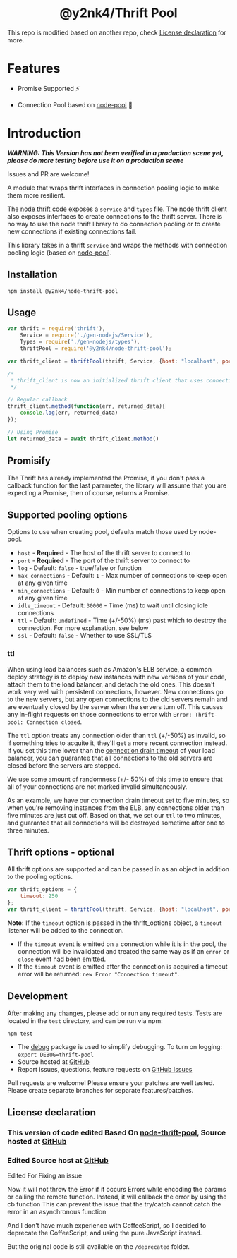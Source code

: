 <span align="center">

# @y2nk4/Thrift Pool

</span>

This repo is modified based on another repo, check [License declaration](#license-declaration) for more.

# Features

* Promise Supported :zap:
  
* Connection Pool based on [node-pool](https://github.com/coopernurse/node-pool) :beer:

# Introduction

***WARNING: This Version has not been verified in a production scene yet, 
please do more testing before use it on a production scene***

Issues and PR are welcome!

A module that wraps thrift interfaces in connection pooling logic to make them more resilient.

The [node thrift code](https://www.npmjs.com/package/thrift) exposes a `service` and `types` file.
The node thrift client also exposes interfaces to create connections to the thrift server.
There is no way to use the node thrift library to do connection pooling or to create new connections if existing connections fail.

This library takes in a thrift `service` and wraps the methods with connection pooling logic (based on [node-pool](https://github.com/coopernurse/node-pool)).

## Installation

```
npm install @y2nk4/node-thrift-pool
```

## Usage
```javascript
var thrift = require('thrift'),
    Service = require('./gen-nodejs/Service'),
    Types = require('./gen-nodejs/types'),
    thriftPool = require('@y2nk4/node-thrift-pool');

var thrift_client = thriftPool(thrift, Service, {host: "localhost", port: 9090});

/*
 * thrift_client is now an initialized thrift client that uses connection pooling behind the scenes
 */

// Regular callback
thrift_client.method(function(err, returned_data){
    console.log(err, returned_data)
});

// Using Promise
let returned_data = await thrift_client.method()
```

## Promisify

The Thrift has already implemented the Promise, if you don't pass a callback function for the
last parameter, the library will assume that you are expecting a Promise, then of course, returns a Promise.

## Supported pooling options
Options to use when creating pool, defaults match those used by node-pool.

- `host` - **Required** - The host of the thrift server to connect to
- `port` - **Required** - The port of the thrift server to connect to
- `log` - Default: `false` - true/false or function
- `max_connections` - Default: `1` - Max number of connections to keep open at any given time
- `min_connections` - Default: `0` - Min number of connections to keep open at any given time
- `idle_timeout` - Default: `30000` - Time (ms) to wait until closing idle connections
- `ttl` - Default: `undefined` - Time (+/-50%) (ms) past which to destroy the connection. For more explanation, see below
- `ssl` - Default: `false` - Whether to use SSL/TLS

### ttl

When using load balancers such as Amazon's ELB service, a common deploy strategy is to deploy new instances with new versions of your code, attach them to the load balancer, and detach the old ones.
This doesn't work very well with persistent connections, however.
New connections go to the new servers, but any open connections to the old servers remain and are eventually closed by the server when the servers turn off.
This causes any in-flight requests on those connections to error with `Error: Thrift-pool: Connection closed`.

The `ttl` option treats any connection older than `ttl` (+/-50%) as invalid, so if something tries to acquite it, they'll get a more recent connection instead.
If you set this time lower than the [connection drain timeout](http://docs.aws.amazon.com/ElasticLoadBalancing/latest/DeveloperGuide/config-conn-drain.html) of your load balancer, you can guarantee that all connections to the old servers are closed before the servers are stopped.

We use some amount of randomness (+/- 50%) of this time to ensure that all of your connections are not marked invalid simultaneously.

As an example, we have our connection drain timeout set to five minutes, so when you're removing instances from the ELB, any connections older than five minutes are just cut off.
Based on that, we set our `ttl` to two minutes, and guarantee that all connections will be destroyed sometime after one to three minutes.


## Thrift options - optional
All thrift options are supported and can be passed in as an object in addition to the pooling options.

```javascript
var thrift_options = {
    timeout: 250
};
var thrift_client = thriftPool(thrift, Service, {host: "localhost", port: 9090}, thrift_options);

```

**Note:**  If the `timeout` option is passed in the thrift_options object, a `timeout` listener will be added to the connection.
  - If the `timeout` event is emitted on a connection while it is in the pool, the connection will be invalidated and treated the same way as if an `error` or `close` event had been emitted.
  - If the `timeout` event is emitted after the connection is acquired a timeout error will be returned: `new Error "Connection timeout"`.

## Development
After making any changes, please add or run any required tests. Tests are located in the `test` directory, and can be run via npm:
```
npm test
```

- The [debug](https://github.com/visionmedia/debug) package is used to simplify debugging.  To turn on logging: `export DEBUG=thrift-pool`
- Source hosted at [GitHub](https://github.com/Clever/thrift-pool)
- Report issues, questions, feature requests on [GitHub Issues](https://github.com/Clever/thrift-pool/issues)

Pull requests are welcome! Please ensure your patches are well tested. Please create separate branches for separate features/patches.

## License declaration

### This version of code edited Based On [node-thrift-pool](https://www.npmjs.com/package/node-thrift-pool), Source hosted at [GitHub](https://github.com/Clever/thrift-pool)

### Edited Source host at [GitHub](https://github.com/Y2Nk4/thrift-pool)

Edited For Fixing an issue

Now it will not throw the Error if it occurs Errors while encoding the params
or calling the remote function. Instead, it will callback the error by using the cb function
This can prevent the issue that the try/catch cannot catch the error in an asynchronous function

And I don't have much experience with CoffeeScript, so I decided to deprecate the CoffeeScript,
and using the pure JavaScript instead.

But the original code is still available on the `/deprecated` folder.
